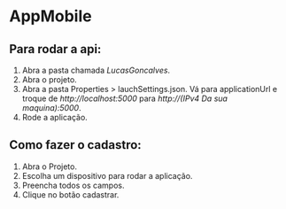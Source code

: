 
# AppMobile

## Para rodar a api:

1. Abra a pasta chamada *LucasGoncalves*.
2. Abra o projeto. 
3. Abra a pasta Properties > lauchSettings.json. Vá para applicationUrl e troque de *http://localhost:5000* para *http://(IPv4 Da sua maquina):5000*.
4. Rode a aplicação.

## Como fazer o cadastro:

1. Abra o Projeto.
2. Escolha um dispositivo para rodar a aplicação.
3. Preencha todos os campos.
4. Clique no botão cadastrar.
